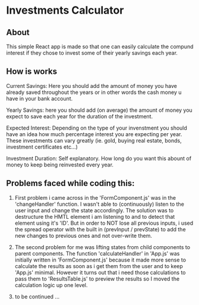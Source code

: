 # Investments Calculator

## About

This simple React app is made so that one can easily calculate the compund interest if they chose to invest some of their yearly savings each year.

## How is works

Current Savings: Here you should add the amount of money you have already saved throughout the years or in other words the cash money u have in your bank account.

Yearly Savings: here you should add (on average) the amount of money you expect to save each year for the duration of the investment.

Expected Interest: Depending on the type of your invenstment you should have an idea how much percentage interest you are expecting per year. These investments can vary greatly (ie. gold, buying real estate, bonds, investment certificates etc...)

Investment Duration: Self explanatory. How long do you want this abount of money to keep being reinvested every year.

## Problems faced while coding this:

1. First problem i came across in the 'FormComponent.js' was in the 'changeHandler' function. I wasn't able to (continuously) listen to the user input and change the state accordingly. The solution was to destructure the HMTL element i am listening to and to detect that element using it's 'ID'. But in order to NOT lose all previous inputs, i used the spread operator with the built in (prevInput / prevState) to add the new changes to previous ones and not over-write them.

2. The second problem for me was lifting states from child components to parent components. The function 'calculateHandler' in 'App.js' was initially written in 'FormComponent.js' because it made more sense to calculate the results as soon as i get them from the user and to keep 'App.js' minimal. However it turns out that i need those calculations to pass them to 'ResultsTable.js' to preview the results so I moved the calculation logic up one level.

3. to be continued ...
